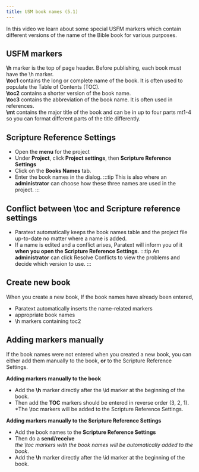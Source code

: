 ```yaml
---
title: USM book names (5.1)
---
```


In this video we learn about some special USFM markers which contain different versions of the name of the Bible book for various purposes.

## USFM markers

**\\h** marker is the top of page header. Before publishing, each book must have the \\h marker.  
**\\toc1** contains the long or complete name of the book. It is often used to populate the Table of Contents (TOC).  
**\\toc2** contains a shorter version of the book name.  
**\\toc3** contains the abbreviation of the book name. It is often used in references.  
**\\mt** contains the major title of the book and can be in up to four parts mt1-4 so you can format different parts of the title differently.

## Scripture Reference Settings
- Open the **menu** for the project
- Under **Project**, click **Project settings**, then **Scripture Reference Settings**
- Click on the **Books Names** tab.
- Enter the book names in the  dialog.
:::tip
This is also where an **administrator** can choose how these three names are used in the project.
:::
## Conflict between \\toc and Scripture reference settings

- Paratext automatically keeps the book names table and the project file up-to-date no matter where a name is added. 
- If a name is edited and a conflict arises, Paratext will inform you of it **when you open the Scripture Reference Settings**.
:::tip
An **administrator** can click Resolve Conflicts to view the problems and decide which version to use.
:::
## Create new book

When you create a new book, If the book names have already been entered, 
- Paratext automatically inserts the name-related markers 
- appropriate book names
- \\h markers containing toc2

## Adding markers manually
If the book names were not entered when you created a new book, you can either add them manually to the book, **or** to the Scripture Reference Settings.

**Adding markers manually to the book**
- Add the **\\h** marker directly after the \\id marker at the beginning of the book.
- Then add the **TOC** markers should be entered in reverse order (3, 2, 1).
  *The \\toc markers will be added to the Scripture Reference Settings.
  
**Adding markers manually to the Scripture Reference Settings**
- Add the book names to the **Scripture Reference Settings**
- Then do a **send/receive**   
       *the \\toc markers with the book names will be automatically added to the book*.
- Add the **\\h** marker directly after the \\id marker at the beginning of the book.

